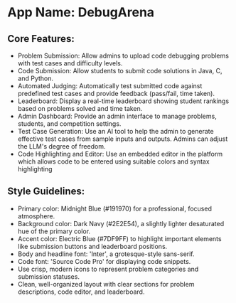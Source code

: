 # **App Name**: DebugArena

## Core Features:

- Problem Submission: Allow admins to upload code debugging problems with test cases and difficulty levels.
- Code Submission: Allow students to submit code solutions in Java, C, and Python.
- Automated Judging: Automatically test submitted code against predefined test cases and provide feedback (pass/fail, time taken).
- Leaderboard: Display a real-time leaderboard showing student rankings based on problems solved and time taken.
- Admin Dashboard: Provide an admin interface to manage problems, students, and competition settings.
- Test Case Generation: Use an AI tool to help the admin to generate effective test cases from sample inputs and outputs. Admins can adjust the LLM's degree of freedom.
- Code Highlighting and Editor: Use an embedded editor in the platform which allows code to be entered using suitable colors and syntax highlighting

## Style Guidelines:

- Primary color: Midnight Blue (#191970) for a professional, focused atmosphere.
- Background color: Dark Navy (#2E2E54), a slightly lighter desaturated hue of the primary color.
- Accent color: Electric Blue (#7DF9FF) to highlight important elements like submission buttons and leaderboard positions.
- Body and headline font: 'Inter', a grotesque-style sans-serif.
- Code font: 'Source Code Pro' for displaying code snippets.
- Use crisp, modern icons to represent problem categories and submission statuses.
- Clean, well-organized layout with clear sections for problem descriptions, code editor, and leaderboard.